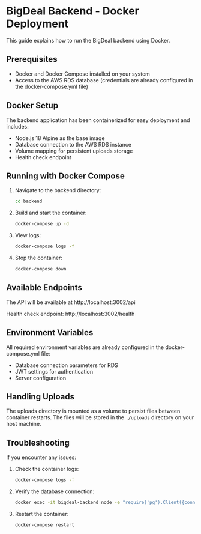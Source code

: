 # BigDeal Backend - Docker Deployment

This guide explains how to run the BigDeal backend using Docker.

## Prerequisites

- Docker and Docker Compose installed on your system
- Access to the AWS RDS database (credentials are already configured in the docker-compose.yml file)

## Docker Setup

The backend application has been containerized for easy deployment and includes:

- Node.js 18 Alpine as the base image
- Database connection to the AWS RDS instance
- Volume mapping for persistent uploads storage
- Health check endpoint

## Running with Docker Compose

1. Navigate to the backend directory:
   ```bash
   cd backend
   ```

2. Build and start the container:
   ```bash
   docker-compose up -d
   ```

3. View logs:
   ```bash
   docker-compose logs -f
   ```

4. Stop the container:
   ```bash
   docker-compose down
   ```

## Available Endpoints

The API will be available at http://localhost:3002/api

Health check endpoint: http://localhost:3002/health

## Environment Variables

All required environment variables are already configured in the docker-compose.yml file:

- Database connection parameters for RDS
- JWT settings for authentication
- Server configuration

## Handling Uploads

The uploads directory is mounted as a volume to persist files between container restarts. The files will be stored in the `./uploads` directory on your host machine.

## Troubleshooting

If you encounter any issues:

1. Check the container logs:
   ```bash
   docker-compose logs -f
   ```

2. Verify the database connection:
   ```bash
   docker exec -it bigdeal-backend node -e "require('pg').Client({connectionString: process.env.DATABASE_URL, ssl: {rejectUnauthorized: false}}).connect()"
   ```

3. Restart the container:
   ```bash
   docker-compose restart
   ``` 